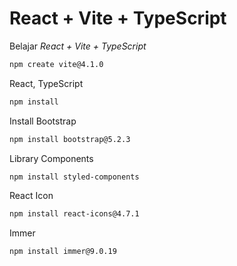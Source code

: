 # React + Vite + TypeScript

Belajar _React + Vite + TypeScript_

```bash
npm create vite@4.1.0
```

React, TypeScript

```bash
npm install
```

Install Bootstrap

```bash
npm install bootstrap@5.2.3
```

Library Components

```bash
npm install styled-components
```

React Icon

```bash
npm install react-icons@4.7.1
```

Immer

```bash
npm install immer@9.0.19
```

